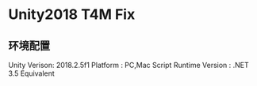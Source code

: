 # Unity2018 T4M Fix

## 环境配置
Unity Verison: 2018.2.5f1
Platform : PC,Mac
Script Runtime Version : .NET 3.5 Equivalent
